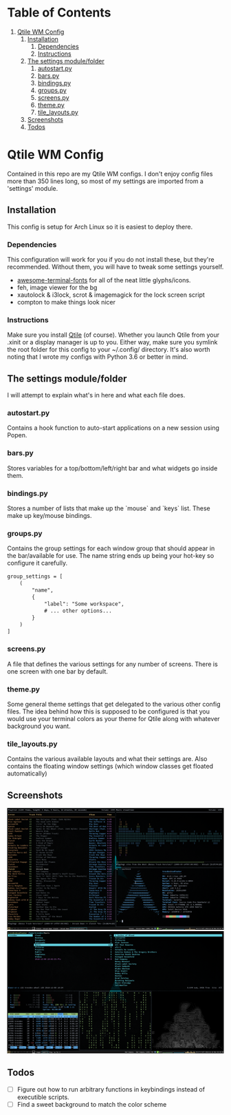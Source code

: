 
# Table of Contents

1.  [Qtile WM Config](#orge5fd7a0)
    1.  [Installation](#org100eadd)
        1.  [Dependencies](#orgcaf0d58)
        2.  [Instructions](#orgb7a28e8)
    2.  [The settings module/folder](#orgd61b39f)
        1.  [autostart.py](#org986d684)
        2.  [bars.py](#org6992b1d)
        3.  [bindings.py](#org132b28f)
        4.  [groups.py](#orga2b261d)
        5.  [screens.py](#orgf8d5200)
        6.  [theme.py](#orgcffb443)
        7.  [tile_layouts.py](#org58dd84a)
    3.  [Screenshots](#orgac810f3)
    4.  [Todos](#todos)


<a id="orge5fd7a0"></a>

# Qtile WM Config

Contained in this repo are my Qtile WM configs. I don't enjoy config files more than 350 lines long, so most of my settings are imported from a 'settings' module.


<a id="org100eadd"></a>

## Installation

This config is setup for Arch Linux so it is easiest to deploy there.


<a id="orgcaf0d58"></a>

### Dependencies

This configuration <span class="underline">will work</span> for you if you do not install these, but they're recommended. Without them, you will have to tweak some settings yourself.

-   [awesome-terminal-fonts](https://github.com/gabrielelana/awesome-terminal-fonts) for all of the neat little glyphs/icons.
-   feh, image viewer for the bg
-   xautolock & i3lock, scrot & imagemagick for the lock screen script
-   compton to make things look nicer


<a id="orgb7a28e8"></a>

### Instructions

Make sure you install [Qtile](http://www.qtile.org) (of course). Whether you launch Qtile from your .xinit or a display manager is up to you. Either way, make sure you symlink the root folder for this config to your ~/.config/ directory. It's also worth noting that I wrote my configs with Python 3.6 or better in mind.


<a id="orgd61b39f"></a>

## The settings module/folder

I will attempt to explain what's in here and what each file does.


<a id="org986d684"></a>

### autostart.py

Contains a hook function to auto-start applications on a new session using Popen.


<a id="org6992b1d"></a>

### bars.py

Stores variables for a top/bottom/left/right bar and what widgets go inside them.


<a id="org132b28f"></a>

### bindings.py

Stores a number of lists that make up the \`mouse\` and \`keys\` list. These make up key/mouse bindings.


<a id="orga2b261d"></a>

### groups.py

Contains the group settings for each window group that should appear in the bar/available for use. The name string ends up being your hot-key so configure it carefully.

    group_settings = [
        (
            "name",
            {
                "label": "Some workspace",
                # ... other options...
            }
        )
    ]


<a id="orgf8d5200"></a>

### screens.py

A file that defines the various settings for any number of screens. There is one screen with one bar by default.


<a id="orgcffb443"></a>

### theme.py

Some general theme settings that get delegated to the various other config files. The idea behind how this is supposed to be configured is that you would use your terminal colors as your theme for Qtile along with whatever background you want.


<a id="org58dd84a"></a>

### tile_layouts.py

Contains the various available layouts and what their settings are. Also contains the floating window settings (which window classes get floated automatically)


<a id="orgac810f3"></a>

## Screenshots

![Screenshot 1](./screens/Screenshot-1.png)
![Screenshot 2](./screens/Screenshot-2.png)

<a id="todos"></a>

## Todos
- [ ] Figure out how to run arbitrary functions in keybindings instead of executible scripts.
- [ ] Find a sweet background to match the color scheme
